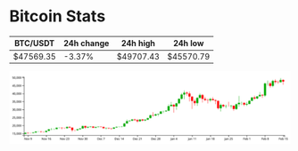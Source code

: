 # Bitcoin Stats

BTC/USDT|24h change|24h high|24h low|
|---|---|---|---|
|$47569.35|-3.37%|$49707.43|$45570.79|

<img src="./chart.svg">
